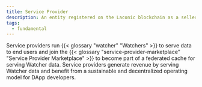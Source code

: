 ```yaml
---
title: Service Provider
description: An entity registered on the Laconic blockchain as a seller of IPLD blocks.
tags:
  - fundamental
---
```


Service providers run {{< glossary "watcher" "Watchers" >}} to serve data to end users and join the {{< glossary "service-provider-marketplace" "Service Provider Marketplace" >}} to become part of a federated cache for serving Watcher data. Service providers generate revenue by serving Watcher data and benefit from a sustainable and decentralized operating model for DApp developers.
